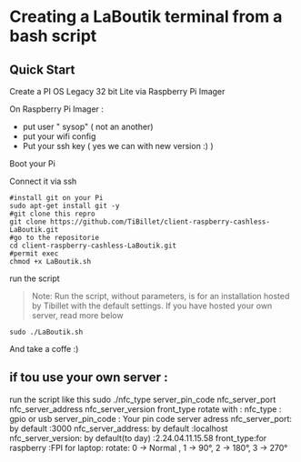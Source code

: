 # Creating a LaBoutik terminal from a bash script
## Quick Start

Create a  PI OS Legacy 32 bit Lite  via Raspberry Pi Imager

On Raspberry Pi Imager :
- put user " sysop" ( not an another)
- put your wifi config
- Put your ssh key ( yes we can with new version :) )

Boot your Pi

Connect it via ssh

```
#install git on your Pi
sudo apt-get install git -y
#git clone this repro
git clone https://github.com/TiBillet/client-raspberry-cashless-LaBoutik.git
#go to the repositorie
cd client-raspberry-cashless-LaBoutik.git
#permit exec
chmod +x LaBoutik.sh
```
run the script
> Note: Run the script, without parameters, is for an installation hosted by Tibillet with the default settings.
> If you have hosted your own server, read more below
```
sudo ./LaBoutik.sh 
```

And take a coffe :)

## if tou use your own server :
run the script like this 
sudo ./nfc_type server_pin_code nfc_server_port nfc_server_address nfc_server_version front_type rotate
with :
nfc_type : gpio or usb
server_pin_code : Your pin code server adress
nfc_server_port: by default :3000
nfc_server_address: by default :localhost
nfc_server_version: by default(to day) :2.24.04.11.15.58
front_type:for raspberry :FPI for laptop:
rotate: 0 -> Normal , 1 -> 90°, 2 -> 180°, 3 -> 270°

